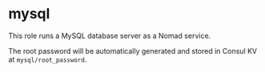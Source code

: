 # mysql

This role runs a MySQL database server as a Nomad service.

The root password will be automatically generated and stored in Consul KV at `mysql/root_password`.
